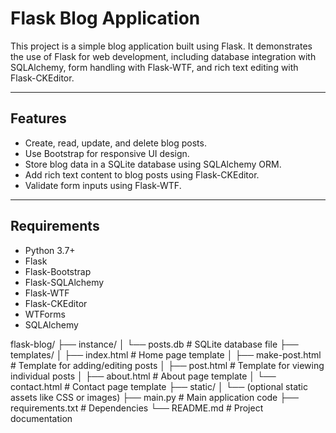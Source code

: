 # Flask Blog Application

This project is a simple blog application built using Flask. It demonstrates the use of Flask for web development, including database integration with SQLAlchemy, form handling with Flask-WTF, and rich text editing with Flask-CKEditor.

---

## Features

- Create, read, update, and delete blog posts.
- Use Bootstrap for responsive UI design.
- Store blog data in a SQLite database using SQLAlchemy ORM.
- Add rich text content to blog posts using Flask-CKEditor.
- Validate form inputs using Flask-WTF.

---

## Requirements

- Python 3.7+
- Flask
- Flask-Bootstrap
- Flask-SQLAlchemy
- Flask-WTF
- Flask-CKEditor
- WTForms
- SQLAlchemy


flask-blog/
├── instance/
│   └── posts.db           # SQLite database file
├── templates/
│   ├── index.html         # Home page template
│   ├── make-post.html     # Template for adding/editing posts
│   ├── post.html          # Template for viewing individual posts
│   ├── about.html         # About page template
│   └── contact.html       # Contact page template
├── static/
│   └── (optional static assets like CSS or images)
├── main.py                # Main application code
├── requirements.txt       # Dependencies
└── README.md              # Project documentation
